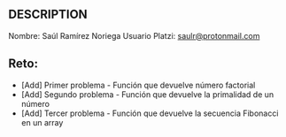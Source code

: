 ## DESCRIPTION

Nombre: Saúl Ramírez Noriega
Usuario Platzi: saulr@protonmail.com

## Reto:

- [Add] Primer problema - Función que devuelve número factorial
- [Add] Segundo problema - Función que devuelve la primalidad de un número
- [Add] Tercer problema - Función que devuelve la secuencia Fibonacci en un array
